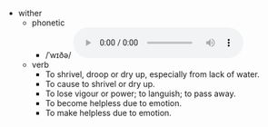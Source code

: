 - wither
	- phonetic
		- /ˈwɪðə/
		  <audio controls><source src="https://api.dictionaryapi.dev/media/pronunciations/en/wither-uk.mp3"></audio>
	- verb
		- To shrivel, droop or dry up, especially from lack of water.
		- To cause to shrivel or dry up.
		- To lose vigour or power; to languish; to pass away.
		- To become helpless due to emotion.
		- To make helpless due to emotion.